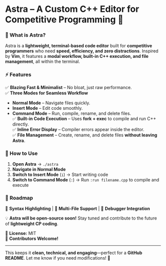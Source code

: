# **Astra – A Custom C++ Editor for Competitive Programming** 🚀  

### **🔹 What is Astra?**  
Astra is a **lightweight, terminal-based code editor** built for **competitive programmers** who need **speed, efficiency, and zero distractions**. Inspired by **Vim**, it features a **modal workflow, built-in C++ execution, and file management**, all within the terminal.  

### **⚡ Features**  
✅ **Blazing Fast & Minimalist** – No bloat, just raw performance.  
✅ **Three Modes for Seamless Workflow**  
   - **Normal Mode** – Navigate files quickly.  
   - **Insert Mode** – Edit code smoothly.  
   - **Command Mode** – Run, compile, rename, and delete files.  
✅ **Built-in Code Execution** – Uses **fork + exec** to compile and run C++ directly.  
✅ **Inline Error Display** – Compiler errors appear inside the editor.  
✅ **File Management** – Create, rename, and delete files **without leaving Astra**.  

### **🔧 How to Use**  
1. **Open Astra** → `./astra`  
2. **Navigate in Normal Mode**  
3. **Switch to Insert Mode** (`i`) → Start writing code  
4. **Switch to Command Mode** (`:`) → Run `:run filename.cpp` to compile and execute  

### **🎯 Roadmap**  
🚀 **Syntax Highlighting** | 🚀 **Multi-File Support** | 🚀 **Debugger Integration**  

💡 **Astra will be open-source soon!** Stay tuned and contribute to the future of **lightweight CP coding**.  

📌 **License:** MIT  
📌 **Contributors Welcome!**  

---

This keeps it **clean, technical, and engaging**—perfect for a **GitHub README**. Let me know if you need modifications! 🚀
